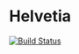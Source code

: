 # Helvetia

[![Build Status](https://travis-ci.org/SergeStinckwich/Helvetia.svg?branch=master)](https://travis-ci.org/SergeStinckwich/Helvetia)
